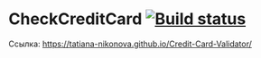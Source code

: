 # CheckCreditCard    [![Build status](https://ci.appveyor.com/api/projects/status/qnwr8graaynmu5fb?svg=true)](https://ci.appveyor.com/project/Tatiana-Nikonova/credit-card-validator)


Ссылка:   https://tatiana-nikonova.github.io/Credit-Card-Validator/
